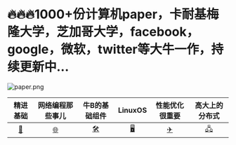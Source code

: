 # 🔥🔥🔥1000+份计算机paper，卡耐基梅隆大学，芝加哥大学，facebook，google，微软，twitter等大牛一作，持续更新中...


  ![paper.png](https://img14.360buyimg.com/ddimg/jfs/t1/173750/40/19198/12866/60ed0cb4E045d7f61/4b3450ddb1906470.png)

精进基础 | 网络编程那些事儿 | 牛B的基础组件 | LinuxOS | 性能优化很重要 | 高大上的分布式 
:-------: | :---------------: | :------------: | :-------: |:--------------: | :------------:
[🔨]()|[🌐]()|[🛠]()|[🖥]()|[✈]()|[🖧]()
